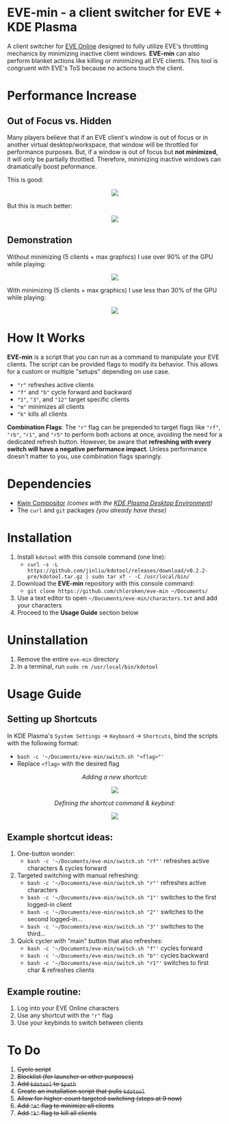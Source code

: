 # EVE-min - a client switcher for EVE + KDE Plasma

A client switcher for [EVE Online](https://www.eveonline.com/) designed to fully utilize EVE's throttling mechanics by minimizing inactive client windows. **EVE-min** can also perform blanket actions like killing or minimizing all EVE clients. This tool is congruent with EVE's ToS because no actions touch the client.

# Performance Increase

## Out of Focus vs. Hidden
Many players believe that if an EVE client's window is out of focus or in another virtual desktop/workspace, that window will be throttled for performance purposes. But, if a window is out of focus but **not minimized**, it will only be partially throttled. Therefore, minimizing inactive windows can dramatically boost peformance.

This is good:
   
<div align="center">
   
![](https://i.imgur.com/DNjdWlJ.png)</div>

But this is much better:

<div align="center">
   
![](https://i.imgur.com/RL25rqR.png)
</div>

## Demonstration

Without minimizing (5 clients + max graphics) I use over 90% of the GPU while playing:

<div align="center">

![](https://i.imgur.com/WT68EQP.png) </div>

With minimizing (5 clients + max graphics) I use less than 30% of the GPU while playing:

<div align="center">
   
![](https://i.imgur.com/NxriGDH.png)</div>

# How It Works

**EVE-min** is a script that you can run as a command to manipulate your EVE clients. The script can be provided flags to modify its behavior. This allows for a custom or multiple "setups" depending on use case.

   - `"r"` refreshes active clients
   - `"f"` and `"b"` cycle forward and backward
   - `"1"`, `"3"`, and `"12"` target specific clients
   - `"m"` minimizes all clients
   - `"k"` kills all clients

**Combination Flags**: The `"r"` flag can be prepended to target flags like `"rf"`, `"rb"`, `"r1"`, and `"r5"` to perform both actions at once, avoiding the need for a dedicated refresh button. However, be aware that **refreshing with every switch will have a negative performance impact**. Unless performance doesn't matter to you, use combination flags sparingly.

# Dependencies

- [Kwin Compositor](https://github.com/KDE/kwin) *(comes with the [KDE Plasma Desktop Environment](https://kde.org/plasma-desktop/))*
- The `curl` and `git` packages *(you already have these)*

# Installation

1) Install `kdotool` with this console command (one line):
   - `curl -s -L https://github.com/jinliu/kdotool/releases/download/v0.2.2-pre/kdotool.tar.gz | sudo tar xf - -C /usr/local/bin/`
2) Download the **EVE-min** repository with this console command:
   - `git clone https://github.com/chloroken/eve-min ~/Documents/`
4) Use a text editor to open `~/Documents/eve-min/characters.txt` and add your characters
5) Proceed to the **Usage Guide** section below

# Uninstallation

1) Remove the entire `eve-min` directory
2) In a terminal, run `sudo rm /usr/local/bin/kdotool`

# Usage Guide

## Setting up Shortcuts

In KDE Plasma's `System Settings` → `Keyboard` → `Shortcuts`, bind the scripts with the following format:
   - `bash -c '~/Documents/eve-min/switch.sh "<flag>"'`
   - Replace `<flag>` with the desired flag

<div align="center">
   
*Adding a new shortcut:*

![](https://i.imgur.com/OQn4WRL.png)

*Defining the shortcut command & keybind:*

![](https://i.imgur.com/PJ1Zw2M.png)

</div>

## Example shortcut ideas:
   1) One-button wonder:
      - `bash -c '~/Documents/eve-min/switch.sh "rf"'` refreshes active characters & cycles forward
   2) Targeted switching with manual refreshing:
      - `bash -c '~/Documents/eve-min/switch.sh "r"'` refreshes active characters
      - `bash -c '~/Documents/eve-min/switch.sh "1"'` switches to the first logged-in client
      - `bash -c '~/Documents/eve-min/switch.sh "2"'` switches to the second logged-in...
      - `bash -c '~/Documents/eve-min/switch.sh "3"'` switches to the third...
   3) Quick cycler with "main" button that also refreshes:
      - `bash -c '~/Documents/eve-min/switch.sh "f"'` cycles forward
      - `bash -c '~/Documents/eve-min/switch.sh "b"'` cycles backward
      - `bash -c '~/Documents/eve-min/switch.sh "r1"'` switches to first char & refreshes clients

## Example routine:
   1) Log into your EVE Online characters
   2) Use any shortcut with the `"r"` flag
   3) Use your keybinds to switch between clients

# To Do

1) ~~Cycle script~~
2) ~~Blocklist (for launcher or other purposes)~~
3) ~~Add `kdotool` to `$path`~~
4) ~~Create an installation script that pulls `kdotool`~~
5) ~~Allow for higher-count targeted switching (stops at 9 now)~~
6) ~~Add `"m"` flag to minimize all clients~~
7) ~~Add `"k"` flag to kill all clients~~
